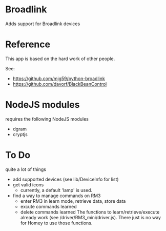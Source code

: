 # Broadlink

Adds support for Broadlink devices


# Reference

This app is based on the hard work of other people.

See:
- https://github.com/mjg59/python-broadlink
- https://github.com/davorf/BlackBeanControl

# NodeJS modules

requires the following NodeJS modules
- dgram
- cryptjs


# To Do

quite a lot of things
- add supported devices (see lib/DeviceInfo for list)
- get valid icons 
   + currently, a default 'lamp' is used.
- find a way to manage commands on RM3
   + enter RM3 in learn mode, retrieve data, store data
   + excute commands learned
   + delete commands learned
  The functions to learn/retrieve/execute already work
  (see /driver/RM3_mini/driver.js). There just is no way for
  Homey to use those functions.


